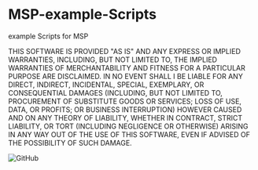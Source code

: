 # MSP-example-Scripts
example Scripts for MSP

THIS SOFTWARE IS PROVIDED "AS IS" AND ANY
EXPRESS OR IMPLIED WARRANTIES, INCLUDING, BUT NOT LIMITED TO, THE IMPLIED
WARRANTIES OF MERCHANTABILITY AND FITNESS FOR A PARTICULAR PURPOSE ARE
DISCLAIMED. IN NO EVENT SHALL I BE LIABLE FOR ANY
DIRECT, INDIRECT, INCIDENTAL, SPECIAL, EXEMPLARY, OR CONSEQUENTIAL DAMAGES
(INCLUDING, BUT NOT LIMITED TO, PROCUREMENT OF SUBSTITUTE GOODS OR SERVICES;
LOSS OF USE, DATA, OR PROFITS; OR BUSINESS INTERRUPTION) HOWEVER CAUSED AND
ON ANY THEORY OF LIABILITY, WHETHER IN CONTRACT, STRICT LIABILITY, OR TORT
(INCLUDING NEGLIGENCE OR OTHERWISE) ARISING IN ANY WAY OUT OF THE USE OF THIS
SOFTWARE, EVEN IF ADVISED OF THE POSSIBILITY OF SUCH DAMAGE.

![GitHub](https://img.shields.io/github/license/mvdbent/MSP-example-Scripts)
